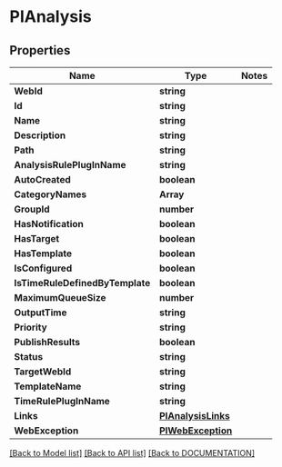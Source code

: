 # PIAnalysis

## Properties
Name | Type | Notes
------------ | ------------- | -------------
**WebId** | **string**
**Id** | **string**
**Name** | **string**
**Description** | **string**
**Path** | **string**
**AnalysisRulePlugInName** | **string**
**AutoCreated** | **boolean**
**CategoryNames** | **Array<string>**
**GroupId** | **number**
**HasNotification** | **boolean**
**HasTarget** | **boolean**
**HasTemplate** | **boolean**
**IsConfigured** | **boolean**
**IsTimeRuleDefinedByTemplate** | **boolean**
**MaximumQueueSize** | **number**
**OutputTime** | **string**
**Priority** | **string**
**PublishResults** | **boolean**
**Status** | **string**
**TargetWebId** | **string**
**TemplateName** | **string**
**TimeRulePlugInName** | **string**
**Links** | **[**PIAnalysisLinks**](../models/PIAnalysisLinks.md)**
**WebException** | **[**PIWebException**](../models/PIWebException.md)**

[[Back to Model list]](../../DOCUMENTATION.md#documentation-for-models) [[Back to API list]](../../DOCUMENTATION.md#documentation-for-api-endpoints) [[Back to DOCUMENTATION]](../../DOCUMENTATION.md)
